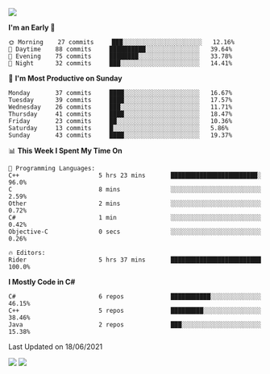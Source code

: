 ![](https://komarev.com/ghpvc/?username=lilpidgey&color=red)
<!--START_SECTION:waka-->
**I'm an Early 🐤** 

```text
🌞 Morning    27 commits     ███░░░░░░░░░░░░░░░░░░░░░░   12.16% 
🌆 Daytime    88 commits     ██████████░░░░░░░░░░░░░░░   39.64% 
🌃 Evening    75 commits     ████████░░░░░░░░░░░░░░░░░   33.78% 
🌙 Night      32 commits     ███░░░░░░░░░░░░░░░░░░░░░░   14.41%

```
📅 **I'm Most Productive on Sunday** 

```text
Monday       37 commits     ████░░░░░░░░░░░░░░░░░░░░░   16.67% 
Tuesday      39 commits     ████░░░░░░░░░░░░░░░░░░░░░   17.57% 
Wednesday    26 commits     ███░░░░░░░░░░░░░░░░░░░░░░   11.71% 
Thursday     41 commits     ████░░░░░░░░░░░░░░░░░░░░░   18.47% 
Friday       23 commits     ██░░░░░░░░░░░░░░░░░░░░░░░   10.36% 
Saturday     13 commits     █░░░░░░░░░░░░░░░░░░░░░░░░   5.86% 
Sunday       43 commits     ████░░░░░░░░░░░░░░░░░░░░░   19.37%

```


📊 **This Week I Spent My Time On** 

```text
💬 Programming Languages: 
C++                      5 hrs 23 mins       ████████████████████████░   96.0% 
C                        8 mins              ░░░░░░░░░░░░░░░░░░░░░░░░░   2.59% 
Other                    2 mins              ░░░░░░░░░░░░░░░░░░░░░░░░░   0.72% 
C#                       1 min               ░░░░░░░░░░░░░░░░░░░░░░░░░   0.42% 
Objective-C              0 secs              ░░░░░░░░░░░░░░░░░░░░░░░░░   0.26%

🔥 Editors: 
Rider                    5 hrs 37 mins       █████████████████████████   100.0%

```

**I Mostly Code in C#** 

```text
C#                       6 repos             ███████████░░░░░░░░░░░░░░   46.15% 
C++                      5 repos             █████████░░░░░░░░░░░░░░░░   38.46% 
Java                     2 repos             ███░░░░░░░░░░░░░░░░░░░░░░   15.38%

```



 Last Updated on 18/06/2021
<!--END_SECTION:waka-->
![](https://hit.yhype.me/github/profile?user_id=42968544)
![](https://komarev.com/ghpvc/?lilpidgey)
